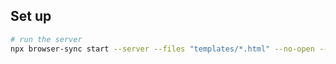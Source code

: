 
## Set up
```bash
# run the server
npx browser-sync start --server --files "templates/*.html" --no-open --no-notify --directory
```